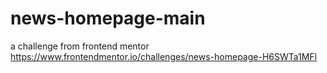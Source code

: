 # news-homepage-main
a challenge from frontend mentor https://www.frontendmentor.io/challenges/news-homepage-H6SWTa1MFl

